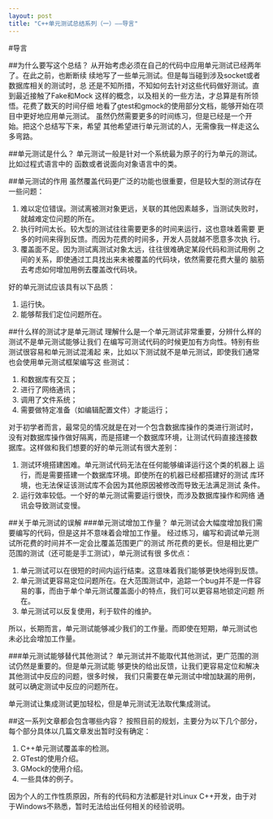 ```yaml
---
layout: post
title: "C++单元测试总结系列（一）——导言"
---
```

#导言

##为什么要写这个总结？
从开始考虑必须在自己的代码中应用单元测试已经两年了。在此之前，也断断续
续地写了一些单元测试。但是每当碰到涉及socket或者数据库相关的测试时，总
还是不知所措，不知如何去针对这些代码做好测试。直到最近接触了Fake和Mock
这样的概念，以及相关的一些方法，才总算是有所领悟。花费了数天的时间仔细
地看了gtest和gmock的使用部分文档，能够开始在项目中更好地应用单元测试。
虽然仍然需要更多的时间练习，但是已经是一个开始。把这个总结写下来，希望
其他希望进行单元测试的人，无需像我一样走这么多弯路。

##单元测试是什么？
单元测试一般是针对一个系统最为原子的行为单元的测试。比如过程式语言中的
函数或者说面向对象语言中的类。
<!--more-->

##单元测试的作用
虽然覆盖代码更广泛的功能也很重要，但是较大型的测试存在一些问题：

1. 难以定位错误。测试离被测对象更远，关联的其他因素越多，当测试失败时，
   就越难定位问题的所在。
2. 执行时间太长。较大型的测试往往需要更多的时间来运行，这也意味着需要
   更多的时间来得到反馈。而因为花费的时间多，开发人员就越不愿意多次执
   行。
3. 覆盖面不足。因为测试离测试对象太远，往往很难确定某段代码和测试用例
   之间的关系，即使通过工具找出来未被覆盖的代码块，依然需要花费大量的
   脑筋去考虑如何增加用例去覆盖改代码块。

好的单元测试应该具有以下品质：

1. 运行快。
2. 能够帮我们定位问题所在。

##什么样的测试才是单元测试
理解什么是一个单元测试非常重要，分辨什么样的测试不是单元测试能够让我们
在编写可测试代码的时候更加有方向性。特别有些测试很容易和单元测试混淆起
来，比如以下测试就不是单元测试，即使我们通常也会使用单元测试框架编写这
些测试：

1. 和数据库有交互；
2. 进行了网络通讯；
3. 调用了文件系统；
4. 需要做特定准备（如编辑配置文件）才能运行；

对于初学者而言，最常见的情况就是在对一个包含数据库操作的类进行测试时，
没有对数据库操作做好隔离，而是搭建一个数据库环境，让测试代码直接连接数
据库。这样做和我们想要的好的单元测试有很大差别：

1. 测试环境搭建困难。单元测试代码无法在任何能够编译运行这个类的机器上
   运行，而是需要搭建一个数据库环境。即使所在的机器已经都搭建好的测试
   库环境，也无法保证该测试库不会因为其他原因被修改而导致无法满足测试
   条件。
2. 运行效率较低。一个好的单元测试需要运行很快，而涉及数据库操作和网络
通讯会导致测试变慢。

##关于单元测试的误解
###单元测试增加工作量？
单元测试会大幅度增加我们需要编写的代码，但是这并不意味着会增加工作量。
经过练习，编写和调试单元测试所花费的时间并不一定会比覆盖范围更广的测试
所花费的更长。但是相比更广范围的测试（还可能是手工测试），单元测试有很
多优点：

1. 单元测试可以在很短的时间内运行结束。这意味着我们能够更快地得到反馈。
2. 单元测试更容易定位问题所在。在大范围测试中，追踪一个bug并不是一件容
   易的事，而由于单个单元测试覆盖面小的特点，我们可以更容易地锁定问题
   所在。
3. 单元测试可以反复使用，利于软件的维护。

所以，长期而言，单元测试能够减少我们的工作量。而即使在短期，单元测试也
未必比会增加工作量。

###单元测试能够替代其他测试？
单元测试并不能取代其他测试，更广范围的测试仍然是重要的。但是单元测试能
够更快的给出反馈，让我们更容易定位和解决其他测试中反应的问题，很多时候，
我们只需要在单元测试中增加缺漏的用例，就可以确定测试中反应的问题所在。

单元测试让集成测试更加轻松，但是单元测试无法取代集成测试。

##这一系列文章都会包含哪些内容？
按照目前的规划，主要分为以下几个部分，每个部分具体以几篇文章发出暂时没有确定：

1. C++单元测试覆盖率的检测。
2. GTest的使用介绍。
3. GMock的使用介绍。
4. 一些具体的例子。

因为个人的工作性质原因，所有的代码和方法都是针对Linux C++开发，由于对
于Windows不熟悉，暂时无法给出任何相关的经验说明。
